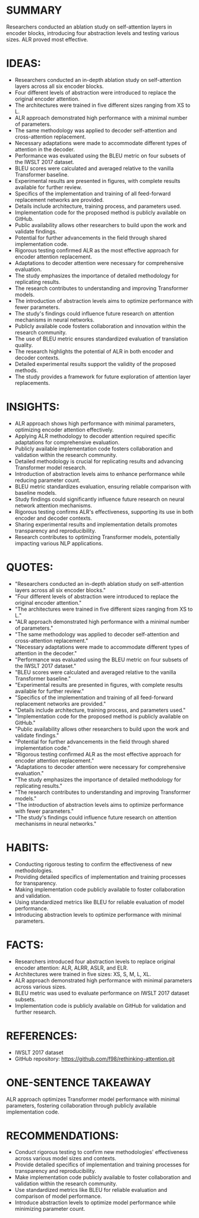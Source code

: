 # SUMMARY
Researchers conducted an ablation study on self-attention layers in encoder blocks, introducing four abstraction levels and testing various sizes. ALR proved most effective.

# IDEAS:
- Researchers conducted an in-depth ablation study on self-attention layers across all six encoder blocks.
- Four different levels of abstraction were introduced to replace the original encoder attention.
- The architectures were trained in five different sizes ranging from XS to L.
- ALR approach demonstrated high performance with a minimal number of parameters.
- The same methodology was applied to decoder self-attention and cross-attention replacement.
- Necessary adaptations were made to accommodate different types of attention in the decoder.
- Performance was evaluated using the BLEU metric on four subsets of the IWSLT 2017 dataset.
- BLEU scores were calculated and averaged relative to the vanilla Transformer baseline.
- Experimental results are presented in figures, with complete results available for further review.
- Specifics of the implementation and training of all feed-forward replacement networks are provided.
- Details include architecture, training process, and parameters used.
- Implementation code for the proposed method is publicly available on GitHub.
- Public availability allows other researchers to build upon the work and validate findings.
- Potential for further advancements in the field through shared implementation code.
- Rigorous testing confirmed ALR as the most effective approach for encoder attention replacement.
- Adaptations to decoder attention were necessary for comprehensive evaluation.
- The study emphasizes the importance of detailed methodology for replicating results.
- The research contributes to understanding and improving Transformer models.
- The introduction of abstraction levels aims to optimize performance with fewer parameters.
- The study's findings could influence future research on attention mechanisms in neural networks.
- Publicly available code fosters collaboration and innovation within the research community.
- The use of BLEU metric ensures standardized evaluation of translation quality.
- The research highlights the potential of ALR in both encoder and decoder contexts.
- Detailed experimental results support the validity of the proposed methods.
- The study provides a framework for future exploration of attention layer replacements.

# INSIGHTS:
- ALR approach shows high performance with minimal parameters, optimizing encoder attention effectively.
- Applying ALR methodology to decoder attention required specific adaptations for comprehensive evaluation.
- Publicly available implementation code fosters collaboration and validation within the research community.
- Detailed methodology is crucial for replicating results and advancing Transformer model research.
- Introduction of abstraction levels aims to enhance performance while reducing parameter count.
- BLEU metric standardizes evaluation, ensuring reliable comparison with baseline models.
- Study findings could significantly influence future research on neural network attention mechanisms.
- Rigorous testing confirms ALR's effectiveness, supporting its use in both encoder and decoder contexts.
- Sharing experimental results and implementation details promotes transparency and reproducibility.
- Research contributes to optimizing Transformer models, potentially impacting various NLP applications.

# QUOTES:
- "Researchers conducted an in-depth ablation study on self-attention layers across all six encoder blocks."
- "Four different levels of abstraction were introduced to replace the original encoder attention."
- "The architectures were trained in five different sizes ranging from XS to L."
- "ALR approach demonstrated high performance with a minimal number of parameters."
- "The same methodology was applied to decoder self-attention and cross-attention replacement."
- "Necessary adaptations were made to accommodate different types of attention in the decoder."
- "Performance was evaluated using the BLEU metric on four subsets of the IWSLT 2017 dataset."
- "BLEU scores were calculated and averaged relative to the vanilla Transformer baseline."
- "Experimental results are presented in figures, with complete results available for further review."
- "Specifics of the implementation and training of all feed-forward replacement networks are provided."
- "Details include architecture, training process, and parameters used."
- "Implementation code for the proposed method is publicly available on GitHub."
- "Public availability allows other researchers to build upon the work and validate findings."
- "Potential for further advancements in the field through shared implementation code."
- "Rigorous testing confirmed ALR as the most effective approach for encoder attention replacement."
- "Adaptations to decoder attention were necessary for comprehensive evaluation."
- "The study emphasizes the importance of detailed methodology for replicating results."
- "The research contributes to understanding and improving Transformer models."
- "The introduction of abstraction levels aims to optimize performance with fewer parameters."
- "The study's findings could influence future research on attention mechanisms in neural networks."

# HABITS:
- Conducting rigorous testing to confirm the effectiveness of new methodologies.
- Providing detailed specifics of implementation and training processes for transparency.
- Making implementation code publicly available to foster collaboration and validation.
- Using standardized metrics like BLEU for reliable evaluation of model performance.
- Introducing abstraction levels to optimize performance with minimal parameters.

# FACTS:
- Researchers introduced four abstraction levels to replace original encoder attention: ALR, ALRR, ASLR, and ELR.
- Architectures were trained in five sizes: XS, S, M, L, XL.
- ALR approach demonstrated high performance with minimal parameters across various sizes.
- BLEU metric was used to evaluate performance on IWSLT 2017 dataset subsets.
- Implementation code is publicly available on GitHub for validation and further research.

# REFERENCES:
- IWSLT 2017 dataset
- GitHub repository: https://github.com/f98/rethinking-attention.git

# ONE-SENTENCE TAKEAWAY
ALR approach optimizes Transformer model performance with minimal parameters, fostering collaboration through publicly available implementation code.

# RECOMMENDATIONS:
- Conduct rigorous testing to confirm new methodologies' effectiveness across various model sizes and contexts.
- Provide detailed specifics of implementation and training processes for transparency and reproducibility.
- Make implementation code publicly available to foster collaboration and validation within the research community.
- Use standardized metrics like BLEU for reliable evaluation and comparison of model performance.
- Introduce abstraction levels to optimize model performance while minimizing parameter count.